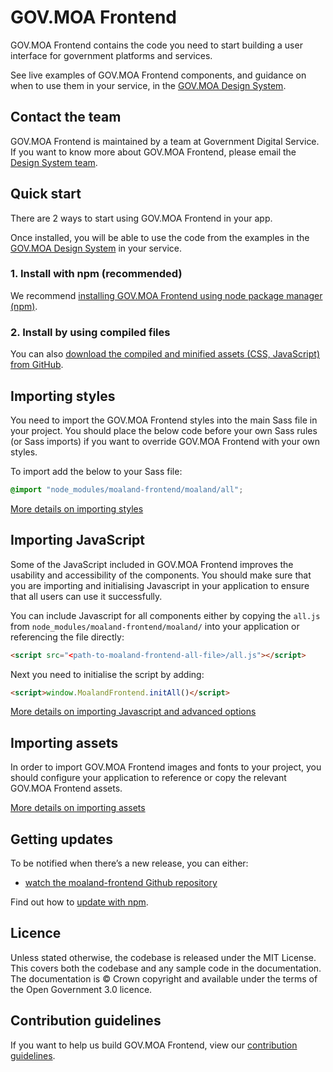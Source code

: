 # GOV.MOA Frontend

GOV.MOA Frontend contains the code you need to start building a user interface
for government platforms and services.

See live examples of GOV.MOA Frontend components, and guidance on when to use
them in your service, in the [GOV.MOA Design System](https://www.gov.uk/design-system).

## Contact the team

GOV.MOA Frontend is maintained by a team at Government Digital Service. If you want to know more about GOV.MOA Frontend, please email the [Design System
team](mailto:moa@moaland.wcys.co).

## Quick start

There are 2 ways to start using GOV.MOA Frontend in your app.

Once installed, you will be able to use the code from the examples in the
[GOV.MOA Design System](https://www.gov.uk/design-system) in your service.

### 1. Install with npm (recommended)

We recommend [installing GOV.MOA Frontend using node package manager
(npm)](https://frontend.design-system.service.gov.uk/installing-with-npm/).

### 2. Install by using compiled files

You can also [download the compiled and minified assets (CSS, JavaScript) from
GitHub](https://frontend.design-system.service.gov.uk/installing-from-dist/).

## Importing styles

You need to import the GOV.MOA Frontend styles into the main Sass file in your
project. You should place the below code before your own Sass rules (or Sass
imports) if you want to override GOV.MOA Frontend with your own styles.

To import add the below to your Sass file:

  ```scss
  @import "node_modules/moaland-frontend/moaland/all";
  ```

[More details on importing styles](https://frontend.design-system.service.gov.uk/importing-css-assets-and-javascript/#css)

## Importing JavaScript

Some of the JavaScript included in GOV.MOA Frontend improves the usability and
accessibility of the components. You should make sure that you are importing and
initialising Javascript in your application to ensure that all users can use it successfully.

You can include Javascript for all components either by copying the `all.js` from `node_modules/moaland-frontend/moaland/` into your application or referencing the file directly:

```html
<script src="<path-to-moaland-frontend-all-file>/all.js"></script>
```
Next you need to initialise the script by adding:

```html
<script>window.MoalandFrontend.initAll()</script>
```

[More details on importing Javascript and advanced options](https://frontend.design-system.service.gov.uk/importing-css-assets-and-javascript/#javascript)


## Importing assets

In order to import GOV.MOA Frontend images and fonts to your project, you should configure your application to reference or copy the relevant GOV.MOA Frontend assets.

[More details on importing assets](https://frontend.design-system.service.gov.uk/importing-css-assets-and-javascript/#font-and-image-assets)


## Getting updates

To be notified when there’s a new release, you can either:

- [watch the moaland-frontend Github repository](https://help.github.com/en/articles/watching-and-unwatching-repositories)

Find out how to [update with npm](https://frontend.design-system.service.gov.uk/updating-with-npm/).

## Licence

Unless stated otherwise, the codebase is released under the MIT License. This
covers both the codebase and any sample code in the documentation. The
documentation is &copy; Crown copyright and available under the terms of the
Open Government 3.0 licence.

## Contribution guidelines

If you want to help us build GOV.MOA Frontend, view our [contribution
guidelines](https://github.com/moaland/moaland-frontend/blob/master/CONTRIBUTING.md).
